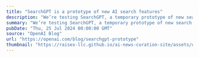 ```yaml
---
title: "SearchGPT is a prototype of new AI search features"
description: "We’re testing SearchGPT, a temporary prototype of new search features that give you fast and timely answers with clear and relevant sources."
summary: "We’re testing SearchGPT, a temporary prototype of new search features that give you fast and timely answers with clear and relevant sources."
pubDate: "Thu, 25 Jul 2024 00:00:00 GMT"
source: "OpenAI Blog"
url: "https://openai.com/blog/searchgpt-prototype"
thumbnail: "https://raisex-llc.github.io/ai-news-curation-site/assets/openai_logo.png"
---
```



